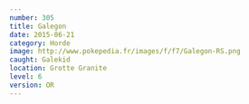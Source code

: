 ```yaml
---
number: 305
title: Galegon
date: 2015-06-21
category: Horde
image: http://www.pokepedia.fr/images/f/f7/Galegon-RS.png
caught: Galekid
location: Grotte Granite
level: 6
version: OR
---
```


